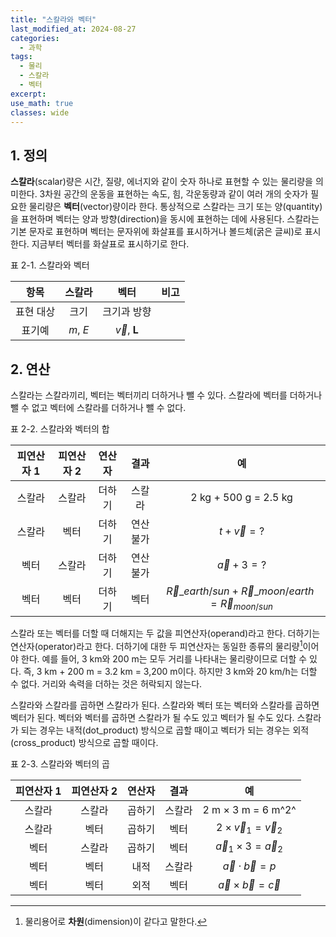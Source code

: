 ```yaml
---
title: "스칼라와 벡터"
last_modified_at: 2024-08-27
categories:
  - 과학
tags:
  - 물리
  - 스칼라
  - 벡터
excerpt: 
use_math: true
classes: wide
---
```


## 1. 정의

**스칼라**(scalar)량은 시간, 질량, 에너지와 같이 숫자 하나로 표현할 수 있는 물리량을 의미한다. 3차원 공간의 운동을 표현하는 속도, 힘, 각운동량과 같이 여러 개의 숫자가 필요한 물리량은 **벡터**(vector)량이라 한다. 통상적으로 스칼라는 크기 또는 양(quantity)을 표현하며 벡터는 양과 방향(direction)을 동시에 표현하는 데에 사용된다. 스칼라는 기본 문자로 표현하며 벡터는 문자위에 화살표를 표시하거나 볼드체(굵은 글씨)로 표시한다. 지금부터 벡터를 화살표로 표시하기로 한다.


표 2-1. 스칼라와 벡터

|항목|스칼라|벡터|비고|
|:-:|:-:|:-:|:-:|
|표현 대상|크기|크기과 방향||
|표기예|$m$, $E$|$\vec{v}$, $\textbf{L}$||


## 2. 연산

스칼라는 스칼라끼리, 벡터는 벡터끼리 더하거나 뺄 수 있다. 스칼라에 벡터를 더하거나 뺄 수 없고 벡터에 스칼라를 더하거나 뺄 수 없다.

표 2-2. 스칼라와 벡터의 합

|피연산자 1|피연산자 2|연산자|결과|예|
|:-:|:-:|:-:|:-:|:-:|
|스칼라|스칼라|더하기|스칼라|2 kg + 500 g = 2.5 kg|
|스칼라|벡터|더하기|연산불가|$t + \vec{v} = ?$|
|벡터|스칼라|더하기|연산불가|$\vec{a} + 3 = ?$|
|벡터|벡터|더하기|벡터|$\vec{R}\_{earth/sun} + \vec{R}\_{moon/earth} = \vec{R}_{moon/sun}$|

스칼라 또는 벡터를 더할 때 더해지는 두 값을 피연산자(operand)라고 한다. 더하기는 연산자(operator)라고 한다. 더하기에 대한 두 피연산자는 동일한 종류의 물리량[^1]이어야 한다. 예를 들어, 3 km와 200 m는 모두 거리를 나타내는 물리량이므로 더할 수 있다. 즉, 3 km + 200 m = 3.2 km = 3,200 m이다. 하지만 3 km와 20 km/h는 더할 수 없다. 거리와 속력을 더하는 것은 허락되지 않는다.

[^1]: 물리용어로 **차원**(dimension)이 같다고 말한다.

스칼라와 스칼라를 곱하면 스칼라가 된다. 스칼라와 벡터 또는 벡터와 스칼라를 곱하면 벡터가 된다. 벡터와 벡터를 곱하면 스칼라가 될 수도 있고 벡터가 될 수도 있다. 스칼라가 되는 경우는 내적(dot_product) 방식으로 곱할 때이고 벡터가 되는 경우는 외적(cross_product) 방식으로 곱할 때이다.

표 2-3. 스칼라와 벡터의 곱

|피연산자 1|피연산자 2|연산자|결과|예|
|:-:|:-:|:-:|:-:|:-:|
|스칼라|스칼라|곱하기|스칼라|2 m $\times$ 3 m = 6 m^2^|
|스칼라|벡터|곱하기|벡터|$2\times\vec{v}_1 = \vec{v}_2$|
|벡터|스칼라|곱하기|벡터|$\vec{a}_1\times 3 = \vec{a}_2$|
|벡터|벡터|내적|스칼라|$\vec{a}\cdot \vec{b} = p$|
|벡터|벡터|외적|벡터|$\vec{a}\times\vec{b} = \vec{c}$|

